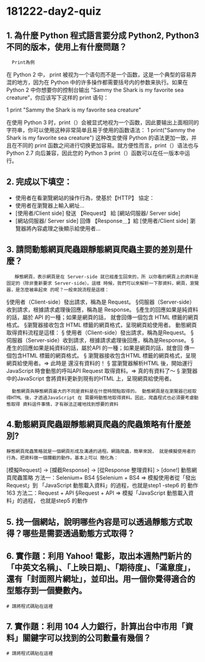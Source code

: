 # 181222-day2-quiz

## 1. 為什麼 Python 程式語言要分成 Python2, Python3 不同的版本，使用上有什麼問題？
      Print為例

在 Python 2 中， print 被视为一个语句而不是一个函数，这是一个典型的容易弄混的地方，因为在 Python 中的许多操作都需要括号内的参数来执行。如果在 Python 2 中你想要你的控制台输出 ”Sammy the Shark is my favorite sea creature”，你应该写下这样的 print 语句：

1 print "Sammy the Shark is my favorite sea creature"

在使用 Python 3 时，print（）会被显式地视为一个函数，因此要输出上面相同的字符串，你可以使用这种非常简单且易于使用的函数语法：
1 print("Sammy the Shark is my favorite sea creature")
这种改变使得 Python 的语法更加一致，并且在不同的 print 函数之间进行切换更加容易。就方便性而言，print（）语法也与 Python 2.7 向后兼容，因此您的 Python 3 print（）函数可以在任一版本中运行。
      
## 2. 完成以下填空：

- 使用者在看瀏覽網站的操作行為，使基於【HTTP】  協定：
- 使用者在瀏覽器上輸入網址…
- [使用者/Client side] 發送 【Request】 給 [網站伺服器/ Server side]
- [網站伺服器/ Server side] 回傳 【Response＿】給 [使用者/Client side] 瀏覽器將內容處理之後顯示給使用者…

## 3. 請問動態網頁爬蟲跟靜態網頁爬蟲主要的差別是什麼？
       靜態網頁，表示網頁是在 Server-side 就已經產生回來的，所 以你看的網頁上的資料是固定的（除非重新要求 Server-side）。這樣 時候，我們可以來解析一下那資料，網頁，瀏覽器，是怎麼被串起來 的呢？一般來說流程是這樣：
§使用者（Client-side）發出請求，稱為是 Request。 §伺服器（Server-side）收到請求，根據請求處理後回應，稱為是 Response。 §產生的回應如果是純資料的話，屬於 API 的一種；如果是網頁的話， 就會回傳一個包含 HTML 標籤的網頁格式。 §瀏覽器接收包含 HTML 標籤的網頁格式，呈現網頁給使用者。
       動態網頁取得資料流程是這樣： § 使用者（Client-side）發出請求，稱為是Request。 § 伺服器（Server-side）收到請求，根據請求處理後回應，稱為是Response。 § 產生的回應如果是純資料的話，屬於API 的一種；如果是網頁的話，就會回 傳一個包含HTML 標籤的網頁格式。 § 瀏覽器接收包含HTML 標籤的網頁格式，呈現網頁給使用者。=> 此時是 還沒有資料的！ § 當瀏覽器解析HTML 後，開始運行JavaScript 時會動態的呼叫API Request 取得資料。=> 真的有資料了～ § 瀏覽器中的JavaScript 會將資料更新到現有的HTML 上，呈現網頁給使用者。

 
      動態網頁與靜態網頁最大的不同是資料是在什麼時間點取得的。 動態網頁是在瀏覽器已經取得HTML 後，才透過JavaScript 在 需要時動態地取得資料。因此，爬蟲程式也必須要考慮動態取得 資料這件事情，才有辦法正確地找到想要的資料

## 4.動態網頁爬蟲跟靜態網頁爬蟲的爬蟲策略有什麼差別?
    靜態網頁爬蟲策略就是一個網頁形成及溝通的過程。網路爬蟲，簡單來說， 就是模擬使用者的行為，把資料做一個攔截的動作。基本上可以 簡化為：
[模擬Request] -> [攔截Response] -> [從Response 整理資料] > [done!]
    動態網頁爬蟲策略
    方法一：Selenium+ BS4
§Selenium + BS4 => 模擬使用者從「發出Request」到 「JavaScript 動態載入資料」的過程，也就是step1 -step6 的 動作
163
方法二：Request + API
§Request + API => 模擬「JavaScript 動態載入資料」的過程， 也就是step5 的動作


        
## 5. 找一個網站，說明哪些內容是可以透過靜態方式取得？哪些是需要透過動態方式取得？
     
      
## 6. 實作題：利用 Yahoo! 電影，取出本週熱門新片的「中英文名稱」、「上映日期」、「期待度」、「滿意度」，還有「封面照片網址」，並印出。用一個你覺得適合的型態存到一個變數內。

```
# 請將程式碼貼在這裡
```

## 7. 實作題：利用 104 人力銀行，計算出台中市用「資料」關鍵字可以找到的公司數量有幾個？

```
# 請將程式碼貼在這裡
```





